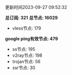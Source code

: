 更新时间2023-09-27 09:52:32

**总订阅: 321**
**总节点: 16029**
- vless节点: 179

**google ping有效节点: 479**
- ss节点: 195
- v2ray节点: 198
- trojan节点: 56
- ssr节点: 30
